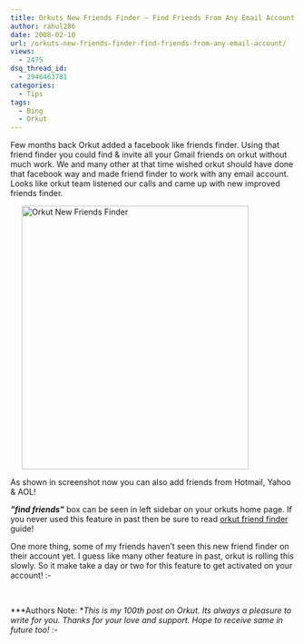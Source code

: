```yaml
---
title: Orkuts New Friends Finder – Find Friends From Any Email Account!
author: rahul286
date: 2008-02-10
url: /orkuts-new-friends-finder-find-friends-from-any-email-account/
views:
  - 2475
dsq_thread_id:
  - 2946463781
categories:
  - Tips
tags:
  - Bing
  - Orkut
---
```

Few months back Orkut added a facebook like friends finder. Using that friend finder you could find & invite all your Gmail friends on orkut without much work. We and many other at that time wished orkut should have done that facebook way and made friend finder to work with any email account. Looks like orkut team listened our calls and came up with new improved friends finder.

[<img class="wp-image-54448" style="border-top-width: 0px;border-left-width: 0px;border-bottom-width: 0px;margin: 0px 0px 0px 20px;border-right-width: 0px" height="464" alt="Orkut New Friends Finder" src="http://cdn.devilsworkshop.org/files/2008/02/orkut-new-friends-finder-thumb.jpg" width="400" border="0" />][1] 

As shown in screenshot now you can also add friends from Hotmail, Yahoo & AOL!

***"find friends"*** box can be seen in left sidebar on your orkuts home page. If you never used this feature in past then be sure to read [orkut friend finder][2] guide!

One more thing, some of my friends haven&#8217;t seen this new friend finder on their account yet. I guess like many other feature in past, orkut is rolling this slowly. So it make take a day or two for this feature to get activated on your account! <img src="http://devilsworkshop.org/wp-includes/images/smilies/simple-smile.png" alt=":-)" class="wp-smiley" style="height: 1em; max-height: 1em;" />

&#160;

***Authors Note: **This is my 100th post on Orkut. Its always a pleasure to write for you. Thanks for your love and support. Hope to receive same in future too! <img src="http://devilsworkshop.org/wp-includes/images/smilies/simple-smile.png" alt=":-)" class="wp-smiley" style="height: 1em; max-height: 1em;" />*

 [1]: http://cdn.devilsworkshop.org/files/2008/02/orkut-new-friends-finder.jpg
 [2]: http://devilsworkshop.org/2007/12/14/orkut-friends-finder-find-your-gmail-friends-on-orkut/
